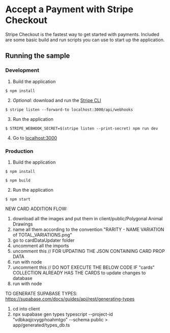 # Accept a Payment with Stripe Checkout

Stripe Checkout is the fastest way to get started with payments. Included are some basic build and run scripts you can use to start up the application.

## Running the sample

### Development

1. Build the application

```shell
$ npm install
```

2. _Optional_: download and run the [Stripe CLI](https://stripe.com/docs/stripe-cli)

```shell
$ stripe listen --forward-to localhost:3000/api/webhooks
```

3. Run the application

```shell
$ STRIPE_WEBHOOK_SECRET=$(stripe listen --print-secret) npm run dev
```

4. Go to [localhost:3000](http://localhost:3000)

### Production

1. Build the application

```shell
$ npm install

$ npm build
```

2. Run the application

```shell
$ npm start
```

NEW CARD ADDITION FLOW:

1. download all the images and put them in client/public/Polygonal Animal Drawings
2. name all them according to the convention "RARITY - NAME VARIATION of TOTAL_VARIATIONS.png"
3. go to cardDataUpdater folder
4. uncomment all the imports
5. uncomment this // FOR UPDATING THE JSON CONTAINING CARD PROP DATA
6. run with node
7. uncomment this // DO NOT EXECUTE THE BELOW CODE IF "cards" COLLECTION ALREADY HAS THE CARDS to update changes to database
8. run with node

TO GENERATE SUPABASE TYPES:
https://supabase.com/docs/guides/api/rest/generating-types

1. cd into client
2. npx supabase gen types typescript --project-id "vdbkaqjcvygphoahmtgo" --schema public > app/generated/types_db.ts
